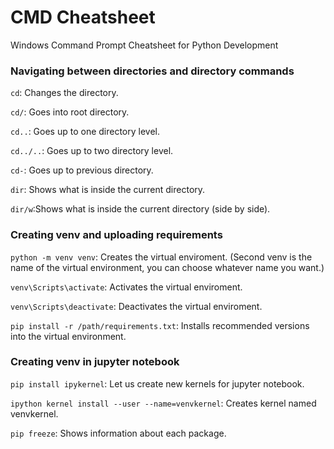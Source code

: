 # CMD Cheatsheet
Windows Command Prompt Cheatsheet for Python Development

### Navigating between directories and directory commands

`cd`: Changes the directory.

`cd/`: Goes into root directory.

`cd..`: Goes up to one directory level.

`cd../..`: Goes up to two directory level.

`cd-`: Goes up to previous directory.

`dir`: Shows what is inside the current directory.

`dir/w`:Shows what is inside the current directory (side by side).

### Creating venv and uploading requirements

`python -m venv venv`: Creates the virtual enviroment. (Second venv is the name of the virtual environment, you can choose whatever name you want.)

`venv\Scripts\activate`: Activates the virtual enviroment.

`venv\Scripts\deactivate`: Deactivates the virtual enviroment.

`pip install -r /path/requirements.txt`: Installs recommended versions into the virtual environment.

### Creating venv in jupyter notebook

`pip install ipykernel`: Let us create new kernels for jupyter notebook.

`ipython kernel install --user --name=venvkernel`: Creates kernel named venvkernel.

`pip freeze`: Shows information about each package.
